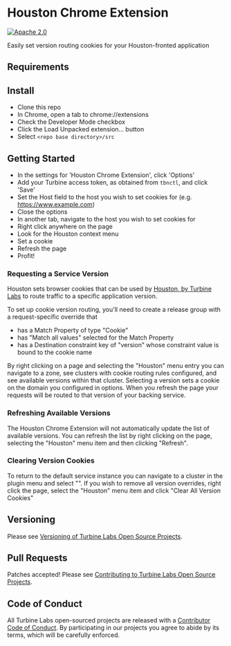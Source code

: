 [//]: # ( Copyright 2017 Turbine Labs, Inc.                                   )
[//]: # ( you may not use this file except in compliance with the License.    )
[//]: # ( You may obtain a copy of the License at                             )
[//]: # (                                                                     )
[//]: # (     http://www.apache.org/licenses/LICENSE-2.0                      )
[//]: # (                                                                     )
[//]: # ( Unless required by applicable law or agreed to in writing, software )
[//]: # ( distributed under the License is distributed on an "AS IS" BASIS,   )
[//]: # ( WITHOUT WARRANTIES OR CONDITIONS OF ANY KIND, either express or     )
[//]: # ( implied. See the License for the specific language governing        )
[//]: # ( permissions and limitations under the License.                      )

# Houston Chrome Extension

[![Apache 2.0](https://img.shields.io/badge/license-apache%202.0-blue.svg)](LICENSE)

Easily set version routing cookies for your Houston-fronted application

## Requirements

## Install

* Clone this repo
* In Chrome, open a tab to chrome://extensions
* Check the Developer Mode checkbox
* Click the Load Unpacked extension... button
* Select `<repo base directory>/src`

## Getting Started

* In the settings for 'Houston Chrome Extension', click 'Options'
* Add your Turbine access token, as obtained from `tbnctl`, and click 'Save'
* Set the Host field to the host you wish to set cookies for (e.g. https://www.example.com)
* Close the options
* In another tab, navigate to the host you wish to set cookies for
* Right click anywhere on the page
* Look for the Houston context menu
* Set a cookie
* Refresh the page
* Profit!

### Requesting a Service Version

Houston sets browser cookies that can be used
by [Houston, by Turbine Labs](https://www.turbinelabs.io) to route
traffic to a specific application version.

To set up cookie version routing, you'll need to create a release
group with a request-specific override that

* has a Match Property of type "Cookie"
* has "Match all values" selected for the Match Property
* has a Destination constraint key of "version" whose constraint value
  is bound to the cookie name

By right clicking on a page and selecting the "Houston"
menu entry you can navigate to a zone, see clusters with
cookie routing rules configured, and see available versions within
that cluster. Selecting a version sets a cookie on the domain you
configured in options. When you refresh the page your requests will be
routed to that version of your backing service.

### Refreshing Available Versions

The Houston Chrome Extension will not automatically update the list of
available versions. You can refresh the list by right clicking on the
page, selecting the "Houston" menu item and then clicking "Refresh".

### Clearing Version Cookies

To return to the default service instance you can navigate to a
cluster in the plugin menu and select "<none>". If you wish to remove
all version overrides, right click the page, select the "Houston" menu
item and click "Clear All Version Cookies"

## Versioning

Please see [Versioning of Turbine Labs Open Source Projects](http://github.com/turbinelabs/developer/blob/master/README.md#versioning).

## Pull Requests

Patches accepted! Please see
[Contributing to Turbine Labs Open Source Projects](http://github.com/turbinelabs/developer/blob/master/README.md#contributing).

## Code of Conduct

All Turbine Labs open-sourced projects are released with a
[Contributor Code of Conduct](CODE_OF_CONDUCT.md). By participating in our
projects you agree to abide by its terms, which will be carefully enforced.
